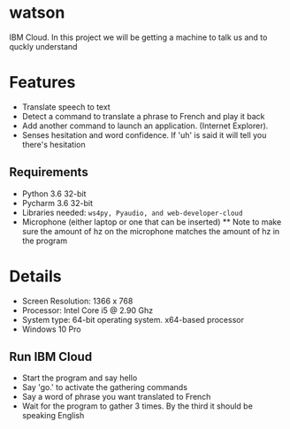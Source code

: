 # watson
IBM Cloud. In this project we will be getting a machine to talk us and to quckly understand 

# Features
* Translate speech to text
* Detect a command to translate a phrase to French and play it back
* Add another command to launch an application. (Internet Explorer).
* Senses hesitation and word confidence. If 'uh' is said it will tell you there's hesitation


## Requirements

* Python 3.6 32-bit
* Pycharm 3.6 32-bit
* Libraries needed: `ws4py, Pyaudio, and web-developer-cloud`
* Microphone (either laptop or one that can be inserted)
** Note to make sure the amount of hz on the microphone matches the amount of hz in the program

# Details
* Screen Resolution: 1366 x 768 
* Processor: Intel Core i5 @ 2.90 Ghz
* System type: 64-bit operating system. x64-based processor
* Windows 10 Pro

## Run IBM Cloud
* Start the program and say hello
* Say 'go.' to activate the gathering commands
* Say a word of phrase you want translated to French
* Wait for the program to gather 3 times. By the third it should be speaking English
